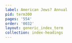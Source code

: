 ```yaml
---
label: American Jews? Annual
pid: term300
pages: '554'
order: '0032'
layout: generic_index_term
collection: index-headings
---
```

